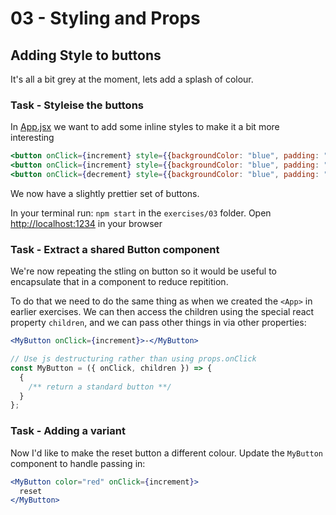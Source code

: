 # 03 - Styling and Props

## Adding Style to buttons

It's all a bit grey at the moment, lets add a splash of colour.

### Task - Styleise the buttons

In [App.jsx](./src/App.jsx) we want to add some inline styles to make it a bit more interesting

```jsx
<button onClick={increment} style={{backgroundColor: "blue", padding: "2rem"}}>-</button>
<button onClick={increment} style={{backgroundColor: "blue", padding: "2rem"}}>reset</button>
<button onClick={decrement} style={{backgroundColor: "blue", padding: "2rem"}}>+</button>
```

We now have a slightly prettier set of buttons.

In your terminal run: `npm start` in the `exercises/03` folder.
Open [http://localhost:1234](http://localhost:1234) in your browser

### Task - Extract a shared Button component

We're now repeating the stling on button so it would be useful to encapsulate that in a component to reduce repitition.

To do that we need to do the same thing as when we created the `<App>` in earlier exercises. We can then access the children using the special react property `children`, and we can pass other things in via other properties:

```jsx
<MyButton onClick={increment}>-</MyButton>
```

```jsx
// Use js destructuring rather than using props.onClick
const MyButton = ({ onClick, children }) => {
  {
    /** return a standard button **/
  }
};
```

### Task - Adding a variant

Now I'd like to make the reset button a different colour. Update the `MyButton` component to handle passing in:

```jsx
<MyButton color="red" onClick={increment}>
  reset
</MyButton>
```
